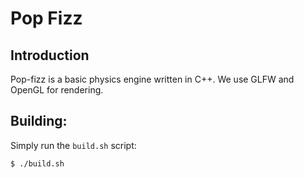# Pop Fizz

## Introduction

Pop-fizz is a basic physics engine written in C++.
We use GLFW and OpenGL for rendering.


## Building:

Simply run the `build.sh` script:
```bash
$ ./build.sh
```

